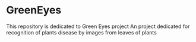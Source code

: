 # GreenEyes

This repository is dedicated to Green Eyes project
An project dedicated for recognition of plants disease by images from leaves of plants
